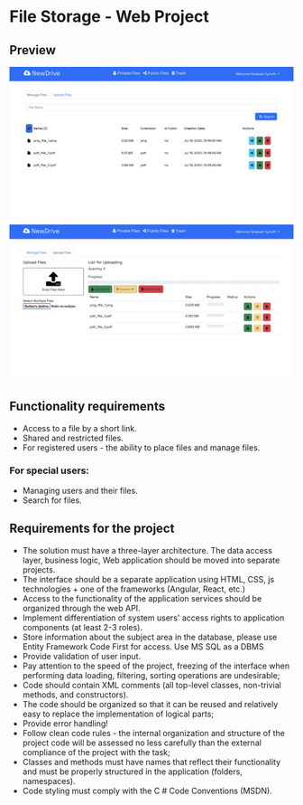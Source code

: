 # File Storage - Web Project
## Preview
![alt text](1.png)
![alt text](2.png)
## Functionality requirements
- Access to a file by a short link.
- Shared and restricted files.
- For registered users - the ability to place files and manage files.
### For special users:
- Managing users and their files.
- Search for files.
## Requirements for the project
- The solution must have a three-layer architecture. The data access layer, business logic, Web application should be moved into separate projects.
- The interface should be a separate application using HTML, CSS, js technologies + one of the frameworks (Angular, React, etc.)
- Access to the functionality of the application services should be organized through the web API.
- Implement differentiation of system users' access rights to application components (at least 2-3 roles).
- Store information about the subject area in the database, please use Entity Framework Code First for access. Use MS SQL as a DBMS
- Provide validation of user input.
- Pay attention to the speed of the project, freezing of the interface when performing data loading, filtering, sorting operations are undesirable;
- Code should contain XML comments (all top-level classes, non-trivial methods, and constructors).
- The code should be organized so that it can be reused and relatively easy to replace the implementation of logical parts;
- Provide error handling!
- Follow clean code rules - the internal organization and structure of the project code will be assessed no less carefully than the external compliance of the project with the task;
- Classes and methods must have names that reflect their functionality and must be properly structured in the application (folders, namespaces).
- Code styling must comply with the C # Code Conventions (MSDN).
